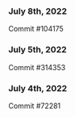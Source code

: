 ### July 8th, 2022

Commit #104175

### July 5th, 2022

Commit #314353


### July 4th, 2022

Commit #72281
